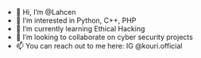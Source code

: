 - 👋 Hi, I’m @Lahcen
- 👀 I’m interested in Python, C++, PHP
- 🌱 I’m currently learning Ethical Hacking
- 💞️ I’m looking to collaborate on cyber security projects
- 📫 You can reach out to me here: IG @kouri.official

<!---
KouriTech/KouriTech is a ✨ special ✨ repository because its `README.md` (this file) appears on your GitHub profile.
You can click the Preview link to take a look at your changes.
--->
